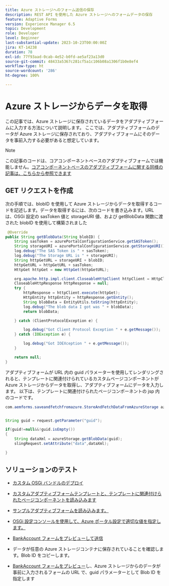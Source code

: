 ```yaml
---
title: Azure ストレージへのフォーム送信の保存
description: REST API を使用した Azure ストレージへのフォームデータの保存
feature: Adaptive Forms
version: Experience Manager 6.5
topic: Development
role: Developer
level: Beginner
last-substantial-update: 2023-10-23T00:00:00Z
jira: KT-14238
duration: 78
exl-id: 77f93aad-0cab-4e52-b0fd-ae5af23a13d0
source-git-commit: 48433a5367c281cf5a1c106b08a1306f1b0e8ef4
workflow-type: ht
source-wordcount: '286'
ht-degree: 100%

---
```


# Azure ストレージからデータを取得

この記事では、Azure ストレージに保存されているデータをアダプティブフォームに入力する方法について説明します。
ここでは、アダプティブフォームのデータが Azure ストレージに保存されており、アダプティブフォームにそのデータを事前入力する必要があると想定しています。
>[!NOTE]
>この記事のコードは、コアコンポーネントベースのアダプティブフォームでは機能しません。[コアコンポーネントベースのアダプティブフォームに関する同様の記事は、こちらから参照できます](https://experienceleague.adobe.com/docs/experience-manager-learn/forms/prefill-form-with-data-attachments/introduction.html?lang=ja)


## GET リクエストを作成

次の手順では、blobID を使用して Azure ストレージからデータを取得するコードを記述します。データを取得するには、次のコードを書き込みます。URL は、OSGi 設定の sasToken 値と storageURI 値、および getBlobData 関数に渡された blobID を使用して構築されました

```java
 @Override
public String getBlobData(String blobID) {
    String sasToken = azurePortalConfigurationService.getSASToken();
    String storageURI = azurePortalConfigurationService.getStorageURI();
    log.debug("The SAS Token is " + sasToken);
    log.debug("The Storage URL is " + storageURI);
    String httpGetURL = storageURI + blobID;
    httpGetURL = httpGetURL + sasToken;
    HttpGet httpGet = new HttpGet(httpGetURL);

    org.apache.http.impl.client.CloseableHttpClient httpClient = HttpClientBuilder.create().build();
    CloseableHttpResponse httpResponse = null;
    try {
        httpResponse = httpClient.execute(httpGet);
        HttpEntity httpEntity = httpResponse.getEntity();
        String blobData = EntityUtils.toString(httpEntity);
        log.debug("The blob data I got was " + blobData);
        return blobData;

    } catch (ClientProtocolException e) {

        log.debug("Got Client Protocol Exception " + e.getMessage());
    } catch (IOException e) {

        log.debug("Got IOEXception " + e.getMessage());
    }

    return null;
}
```

アダプティブフォームが URL 内の guid パラメーターを使用してレンダリングされると、テンプレートに関連付けられているカスタムページコンポーネントが Azure ストレージからデータを取得し、アダプティブフォームにデータを入力します。
以下は、テンプレートに関連付けられたページコンポーネントの jsp 内のコードです。

```java
com.aemforms.saveandfetchfromazure.StoreAndFetchDataFromAzureStorage azureStorage = sling.getService(com.aemforms.saveandfetchfromazure.StoreAndFetchDataFromAzureStorage.class);


String guid = request.getParameter("guid");

if(guid!=null&&!guid.isEmpty())
{
    String dataXml = azureStorage.getBlobData(guid);
    slingRequest.setAttribute("data",dataXml);

}
```

## ソリューションのテスト

* [カスタム OSGi バンドルのデプロイ](./assets/SaveAndFetchFromAzure.core-1.0.0-SNAPSHOT.jar)

* [カスタムアダプティブフォームテンプレートと、テンプレートに関連付けられたページコンポーネントを読み込みます](./assets/store-and-fetch-from-azure.zip)

* [サンプルアダプティブフォームを読み込みます。](./assets/bank-account-sample-form.zip)

* [OSGi 設定コンソールを使用して、Azure ポータル設定で適切な値を指定します。](https://experienceleague.adobe.com/docs/experience-manager-learn/forms/some-useful-integrations/store-form-data-in-azure-storage.html?lang=ja#provide-the-blob-sas-token-and-storage-uri)

* [BankAccount フォームをプレビューして送信](http://localhost:4502/content/dam/formsanddocuments/azureportalstorage/bankaccount/jcr:content?wcmmode=disabled)

* データが任意の Azure ストレージコンテナに保存されていることを確認します。Blob ID をコピーします。

* [BankAccount フォームをプレビュー](http://localhost:4502/content/dam/formsanddocuments/azureportalstorage/bankaccount/jcr:content?wcmmode=disabled&amp;guid=dba8ac0b-8be6-41f2-9929-54f627a649f6)し、Azure ストレージからのデータが事前に入力されるフォームの URL で、guid パラメーターとして Blob ID を指定します

